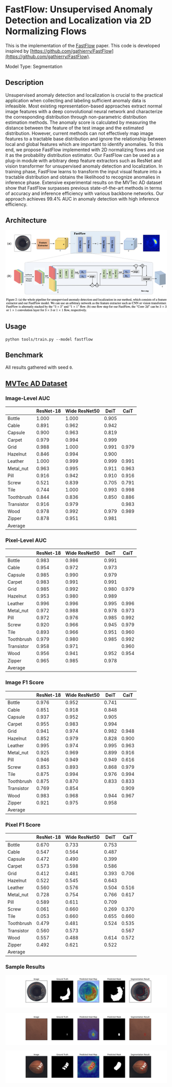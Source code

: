 # FastFlow: Unsupervised Anomaly Detection and Localization via 2D Normalizing Flows

This is the implementation of the [FastFlow](https://arxiv.org/abs/2111.07677) paper. This code is developed inspired by [https://github.com/gathierry/FastFlow](https://github.com/gathierry/FastFlow).

Model Type: Segmentation

## Description

Unsupervised anomaly detection and localization is crucial to the practical application when collecting and labeling sufficient anomaly data is infeasible. Most existing representation-based approaches extract normal image features with a deep convolutional neural network and characterize the corresponding distribution through non-parametric distribution estimation methods. The anomaly score is calculated by measuring the distance between the feature of the test image and the estimated distribution. However, current methods can not effectively map image features to a tractable base distribution and ignore the relationship between local and global features which are important to identify anomalies. To this end, we propose FastFlow implemented with 2D normalizing flows and use it as the probability distribution estimator. Our FastFlow can be used as a plug-in module with arbitrary deep feature extractors such as ResNet and vision transformer for unsupervised anomaly detection and localization. In training phase, FastFlow learns to transform the input visual feature into a tractable distribution and obtains the likelihood to recognize anomalies in inference phase. Extensive experimental results on the MVTec AD dataset show that FastFlow surpasses previous state-of-the-art methods in terms of accuracy and inference efficiency with various backbone networks. Our approach achieves 99.4% AUC in anomaly detection with high inference efficiency.

## Architecture

![FastFlow Architecture](../../../docs/source/images/fastflow/architecture.jpg "FastFlow Architecture")

## Usage

`python tools/train.py --model fastflow`

## Benchmark

All results gathered with seed `0`.

## [MVTec AD Dataset](https://www.mvtec.com/company/research/datasets/mvtec-ad)

### Image-Level AUC

|            | ResNet-18 | Wide ResNet50 | DeiT  | CaiT  |
| ---------- | --------- | ------------- | ----- | ----- |
| Bottle     | 1.000     | 1.000         | 0.905 |       |
| Cable      | 0.891     | 0.962         | 0.942 |       |
| Capsule    | 0.900     | 0.963         | 0.819 |       |
| Carpet     | 0.979     | 0.994         | 0.999 |       |
| Grid       | 0.988     | 1.000         | 0.991 | 0.979 |
| Hazelnut   | 0.846     | 0.994         | 0.900 |       |
| Leather    | 1.000     | 0.999         | 0.999 | 0.991 |
| Metal_nut  | 0.963     | 0.995         | 0.911 | 0.963 |
| Pill       | 0.916     | 0.942         | 0.910 | 0.916 |
| Screw      | 0.521     | 0.839         | 0.705 | 0.791 |
| Tile       | 0.744     | 1.000         | 0.993 | 0.998 |
| Toothbrush | 0.844     | 0.836         | 0.850 | 0.886 |
| Transistor | 0.916     | 0.979         |       | 0.983 |
| Wood       | 0.978     | 0.992         | 0.979 | 0.989 |
| Zipper     | 0.878     | 0.951         | 0.981 |       |
| Average    |           |               |       |       |


### Pixel-Level AUC

|            | ResNet-18 | Wide ResNet50 | DeiT  | CaiT  |
| ---------- | --------- | ------------- | ----- | ----- |
| Bottle     | 0.983     | 0.986         | 0.991 |       |
| Cable      | 0.954     | 0.972         | 0.973 |       |
| Capsule    | 0.985     | 0.990         | 0.979 |       |
| Carpet     | 0.983     | 0.991         | 0.991 |       |
| Grid       | 0.985     | 0.992         | 0.980 | 0.979 |
| Hazelnut   | 0.953     | 0.980         | 0.989 |       |
| Leather    | 0.996     | 0.996         | 0.995 | 0.996 |
| Metal_nut  | 0.972     | 0.988         | 0.978 | 0.973 |
| Pill       | 0.972     | 0.976         | 0.985 | 0.992 |
| Screw      | 0.920     | 0.966         | 0.945 | 0.979 |
| Tile       | 0.893     | 0.966         | 0.951 | 0.960 |
| Toothbrush | 0.979     | 0.980         | 0.985 | 0.992 |
| Transistor | 0.958     | 0.971         |       | 0.960 |
| Wood       | 0.956     | 0.941         | 0.952 | 0.954 |
| Zipper     | 0.965     | 0.985         | 0.978 |       |
| Average    |           |               |       |       |



### Image F1 Score
|            | ResNet-18 | Wide ResNet50 | DeiT  | CaiT  |
| ---------- | --------- | ------------- | ----- | ----- |
| Bottle     | 0.976     | 0.952         | 0.741 |       |
| Cable      | 0.851     | 0.918         | 0.848 |       |
| Capsule    | 0.937     | 0.952         | 0.905 |       |
| Carpet     | 0.955     | 0.983         | 0.994 |       |
| Grid       | 0.941     | 0.974         | 0.982 | 0.948 |
| Hazelnut   | 0.852     | 0.979         | 0.828 | 0.900 |
| Leather    | 0.995     | 0.974         | 0.995 | 0.963 |
| Metal_nut  | 0.925     | 0.969         | 0.899 | 0.916 |
| Pill       | 0.946     | 0.949         | 0.949 | 0.616 |
| Screw      | 0.853     | 0.893         | 0.868 | 0.979 |
| Tile       | 0.875     | 0.994         | 0.976 | 0.994 |
| Toothbrush | 0.875     | 0.870         | 0.833 | 0.833 |
| Transistor | 0.769     | 0.854         |       | 0.909 |
| Wood       | 0.983     | 0.968         | 0.944 | 0.967 |
| Zipper     | 0.921     | 0.975         | 0.958 |       |
| Average    |           |               |       |       |

### Pixel F1 Score
|            | ResNet-18 | Wide ResNet50 | DeiT  | CaiT  |
| ---------- | --------- | ------------- | ----- | ----- |
| Bottle     | 0.670     | 0.733         | 0.753 |       |
| Cable      | 0.547     | 0.564         | 0.487 |       |
| Capsule    | 0.472     | 0.490         | 0.399 |       |
| Carpet     | 0.573     | 0.598         | 0.586 |       |
| Grid       | 0.412     | 0.481         | 0.393 | 0.706 |
| Hazelnut   | 0.522     | 0.545         | 0.643 |       |
| Leather    | 0.560     | 0.576         | 0.504 | 0.516 |
| Metal_nut  | 0.728     | 0.754         | 0.766 | 0.617 |
| Pill       | 0.589     | 0.611         | 0.709 |       |
| Screw      | 0.061     | 0.660         | 0.269 | 0.370 |
| Tile       | 0.053     | 0.660         | 0.655 | 0.660 |
| Toothbrush | 0.479     | 0.481         | 0.524 | 0.535 |
| Transistor | 0.560     | 0.573         |       | 0.567 |
| Wood       | 0.557     | 0.488         | 0.614 | 0.572 |
| Zipper     | 0.492     | 0.621         | 0.522 |       |
| Average    |           |               |       |       |


### Sample Results

![Sample Result 1](../../../docs/source/images/fastflow/results/0.png "Sample Result 1")

![Sample Result 2](../../../docs/source/images/fastflow/results/1.png "Sample Result 2")

![Sample Result 3](../../../docs/source/images/fastflow/results/2.png "Sample Result 3")
